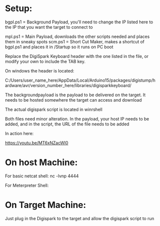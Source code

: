 <h1>Setup:</h1>
bgpl.ps1 = Background Payload, you'll need to change the IP listed here to the IP that you want the target to connect to

mpl.ps1 = Main Payload, downloads the other scripts needed and places them in sneaky spots
scm.ps1 = Short Cut Maker, makes a shortcut of bgpl.ps1 and places it in /Startup so it runs on PC boot

Replace the DigiSpark Keyboard header with the one listed in the file, or modify your own to include the TAB key.

On windows the header is located:

C:/Users/user_name_here/AppData/Local/Arduino15/packages/digistump/hardware/avr/version_number_here/libraries/digisparkkeyboard/

The backgroundpayload is the payload to be delivered on the target. It needs to be hosted somewhere the target can access and download


The actual digispark script is located in winrshell

Both files need minor alteration. In the payload, your host IP needs to be added, and in the script, the URL of the file needs to be added


In action here:

https://youtu.be/MT6xNZacWI0

<h1>On host Machine:</h1>

For basic netcat shell: nc -lvnp 4444

For Meterpreter Shell: 

<h1>On Target Machine: </h1>
Just plug in the Digispark to the target and allow the digispark script to run
